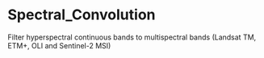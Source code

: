 # Spectral_Convolution
Filter hyperspectral continuous bands to multispectral bands (Landsat TM, ETM+, OLI and Sentinel-2 MSI)
